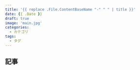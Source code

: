 ```yaml
---
title: '{{ replace .File.ContentBaseName "-" " " | title }}'
date: {{ .Date }}
draft: true
image: 'main.jpg'
categories:
  - カテゴリ
tags:
  - タグ
---
```


## 記事
